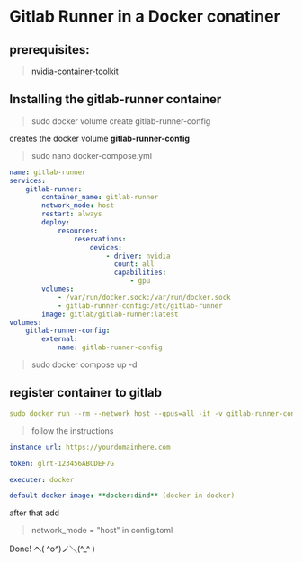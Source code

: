 # Gitlab Runner in a Docker conatiner
## prerequisites: 
>[nvidia-container-toolkit](https://github.com/NVIDIA/nvidia-container-toolkit)
## Installing the gitlab-runner container

> sudo docker volume create gitlab-runner-config

creates the docker volume **gitlab-runner-config**

> sudo nano docker-compose.yml

```yml
name: gitlab-runner
services:
    gitlab-runner:
        container_name: gitlab-runner
        network_mode: host
        restart: always
        deploy:
            resources:
                reservations:
                    devices:
                        - driver: nvidia
                          count: all
                          capabilities:
                              - gpu
        volumes:
            - /var/run/docker.sock:/var/run/docker.sock
            - gitlab-runner-config:/etc/gitlab-runner
        image: gitlab/gitlab-runner:latest
volumes:
    gitlab-runner-config:
        external:
            name: gitlab-runner-config
```

> sudo docker compose up -d

## register container to gitlab

```yml
sudo docker run --rm --network host --gpus=all -it -v gitlab-runner-config:/etc/gitlab-runner gitlab/gitlab-runner:latest register
```

>follow the instructions
```yml
instance url: https://yourdomainhere.com
```
```yml
token: glrt-123456ABCDEF7G
```
```yml
executer: docker
```
```yml
default docker image: **docker:dind** (docker in docker)
```

after that add

>network_mode = "host"
>in config.toml


Done! ヘ( ^o^)ノ＼(^_^ )